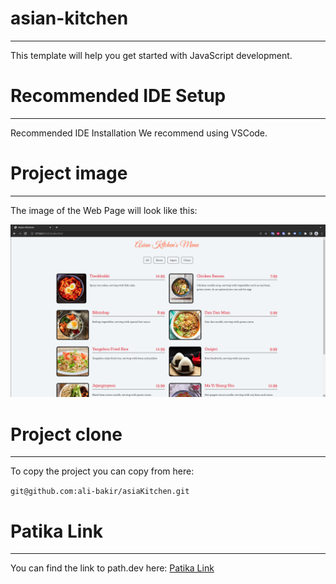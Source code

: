 # asian-kitchen
---

This template will help you get started with JavaScript development.

# Recommended IDE Setup
---

Recommended IDE Installation
We recommend using VSCode.

# Project image
---

The image of the Web Page will look like this:

![Asian Kitchen](asianKitchen.png)

# Project clone
---

To copy the project you can copy from here:

`git@github.com:ali-bakir/asiaKitchen.git`

# Patika Link
---

You can find the link to path.dev here:
[Patika Link](https://app.patika.dev/alibakr)

